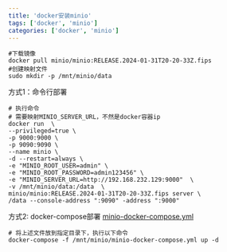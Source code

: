 ```yaml
---
title: 'docker安装minio'
tags: ['docker', 'minio']
categories: ['docker', 'minio']
---
```


```shell
#下载镜像
docker pull minio/minio:RELEASE.2024-01-31T20-20-33Z.fips
#创建映射文件
sudo mkdir -p /mnt/minio/data

```
方式1：命令行部署
```shell
# 执行命令
# 需要映射MINIO_SERVER_URL，不然是docker容器ip
docker run  \
--privileged=true \
-p 9000:9000 \
-p 9090:9090 \
--name minio \
-d --restart=always \
-e "MINIO_ROOT_USER=admin" \
-e "MINIO_ROOT_PASSWORD=admin123456" \
-e "MINIO_SERVER_URL=http://192.168.232.129:9000"  \
-v /mnt/minio/data:/data  \
minio/minio:RELEASE.2024-01-31T20-20-33Z.fips server \
/data --console-address ":9090" -address ":9000"
```

方式2: docker-compose部署
[minio-docker-compose.yml](minio-docker-compose.yml)

```shell
# 将上述文件放到指定目录下，执行以下命令
docker-compose -f /mnt/minio/minio-docker-compose.yml up -d
```